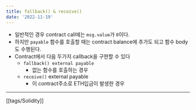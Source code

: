 ```yaml
---
title: fallback() & receive()
date: '2022-11-19'
---
```


- 일반적인 경우 contract call에는 `msg.value`가 `0`이다.
- 하지만 `payable` 함수를 호출할 때는 contract balance에 추가도 되고 함수 body도 수행된다.
- Contract에서 다음 두가지 callback을 구현할 수 있다
	- `fallback() external payable`
		- 없는 함수를 호출하는 경우
	- `receive()` external payable
		- 이 contract주소로 ETH입금이 발생한 경우

---
[[tags/Solidity]]